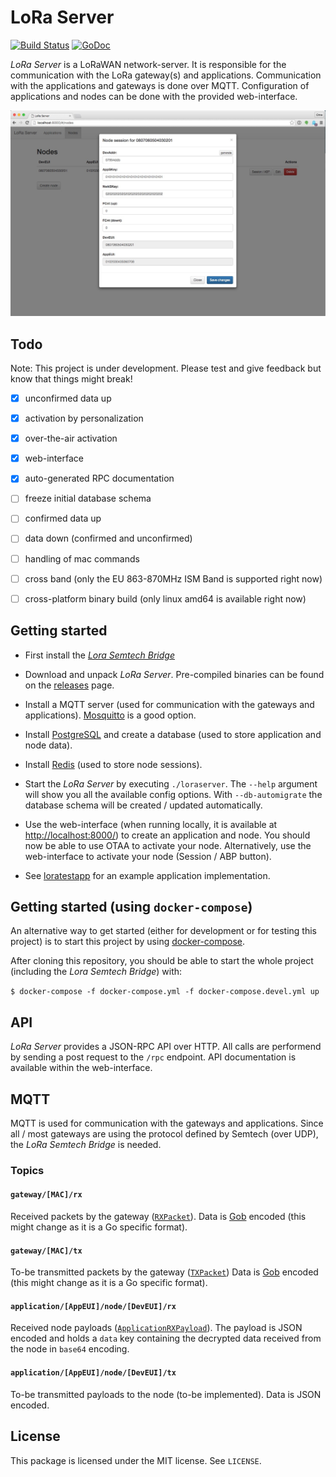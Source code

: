 # LoRa Server

[![Build Status](https://travis-ci.org/brocaar/loraserver.svg?branch=master)](https://travis-ci.org/brocaar/loraserver)
[![GoDoc](https://godoc.org/github.com/brocaar/loraserver?status.svg)](https://godoc.org/github.com/brocaar/loraserver)

*LoRa Server* is a LoRaWAN network-server. It is responsible for the
communication with the LoRa gateway(s) and applications. Communication
with the applications and gateways is done over MQTT. Configuration of
applications and nodes can be done with the provided web-interface.

![web-interface](doc/webinterface.jpg)

## Todo

Note: This project is under development. Please test and give feedback but know that things might break! 

- [x] unconfirmed data up
- [x] activation by personalization
- [x] over-the-air activation
- [x] web-interface
- [x] auto-generated RPC documentation
- [ ] freeze initial database schema
- [ ] confirmed data up
- [ ] data down (confirmed and unconfirmed)
- [ ] handling of mac commands
- [ ] cross band (only the EU 863-870MHz ISM Band is supported right now)
- [ ] cross-platform binary build (only linux amd64 is available right now)


## Getting started

* First install the [*Lora Semtech Bridge*](https://github.com/brocaar/lora-semtech-bridge)

* Download and unpack *LoRa Server*. Pre-compiled binaries can be found on the
  [releases](https://github.com/brocaar/loraserver/releases) page.

* Install a MQTT server (used for communication with the gateways and applications).
  [Mosquitto](http://mosquitto.org/) is a good option.

* Install [PostgreSQL](http://www.postgresql.org/) and create a database
  (used to store application and node data).

* Install [Redis](http://redis.io/) (used to store node sessions).

* Start the *LoRa Server* by executing ``./loraserver``. The ``--help`` argument will show you
  all the available config options. With ``--db-automigrate`` the database schema will be
  created / updated automatically.

* Use the web-interface (when running locally, it is available at
  [http://localhost:8000/](http://localhost:8000/)) to create an application and
  node. You should now be able to use OTAA to activate your node. Alternatively, use the
  web-interface to activate your node (Session / ABP button).

* See [loratestapp](https://github.com/brocaar/loratestapp) for an example application
  implementation.

## Getting started (using ``docker-compose``)

An alternative way to get started (either for development or for testing this project)
is to start this project by using [docker-compose](https://docs.docker.com/compose/).

After cloning this repository, you should be able to start the whole project
(including the *Lora Semtech Bridge*) with:

``$ docker-compose -f docker-compose.yml -f docker-compose.devel.yml up``

## API

*LoRa Server* provides a JSON-RPC API over HTTP. All calls are performend by
sending a post request to the ``/rpc`` endpoint. API documentation is available within
the web-interface.

## MQTT

MQTT is used for communication with the gateways and applications. Since all / most gateways
are using the protocol defined by Semtech (over UDP), the *LoRa Semtech Bridge* is needed.

### Topics

#### ``gateway/[MAC]/rx``

Received packets by the gateway ([``RXPacket``](https://godoc.org/github.com/brocaar/loraserver#RXPacket)).
Data is [Gob](https://golang.org/pkg/encoding/gob/) encoded (this might change as it is a Go specific format).

#### ``gateway/[MAC]/tx``

To-be transmitted packets by the gateway ([``TXPacket``](https://godoc.org/github.com/brocaar/loraserver#TXPacket))
Data is [Gob](https://golang.org/pkg/encoding/gob/) encoded (this might change as it is a Go specific format).

#### ``application/[AppEUI]/node/[DevEUI]/rx``

Received node payloads ([``ApplicationRXPayload``](https://godoc.org/github.com/brocaar/loraserver/application/mqttpubsub#ApplicationRXPayload)).
The payload is JSON encoded and holds a ``data`` key containing the decrypted data received from the node in ``base64`` encoding.

#### ``application/[AppEUI]/node/[DevEUI]/tx``

To-be transmitted payloads to the node (to-be implemented). Data is JSON encoded.

## License

This package is licensed under the MIT license. See ``LICENSE``.
